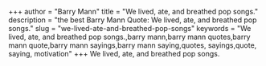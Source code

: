 +++
author = "Barry Mann"
title = "We lived, ate, and breathed pop songs."
description = "the best Barry Mann Quote: We lived, ate, and breathed pop songs."
slug = "we-lived-ate-and-breathed-pop-songs"
keywords = "We lived, ate, and breathed pop songs.,barry mann,barry mann quotes,barry mann quote,barry mann sayings,barry mann saying,quotes, sayings,quote, saying, motivation"
+++
We lived, ate, and breathed pop songs.
